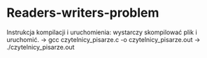 # Readers-writers-problem
Instrukcja kompilacji i uruchomienia:
	wystarczy skompilować plik i uruchomić.
	-> gcc czytelnicy_pisarze.c -o czytelnicy_pisarze.out
	-> ./czytelnicy_pisarze.out



